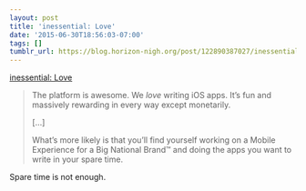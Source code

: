 ```yaml
---
layout: post
title: 'inessential: Love'
date: '2015-06-30T18:56:03-07:00'
tags: []
tumblr_url: https://blog.horizon-nigh.org/post/122890387027/inessential-love
---
```

[inessential: Love](http://inessential.com/2015/06/30/love)  

> The platform is awesome. We _love_ writing iOS apps. It’s fun and massively rewarding in every way except monetarily.
> 
> […]
> 
> What’s more likely is that you’ll find yourself working on a Mobile Experience for a Big National Brand™ and doing the apps you want to write in your spare time.

Spare time is not enough.

